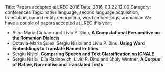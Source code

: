 Title: Papers accepted at LREC 2016
Date: 2016-03-22 12:00
Category: conferences
Tags: native language, second language acquisition, translation, named entity recognition, word embeddings, aromanian
We have a couple of papers accepted at LREC this year:
* Alina Maria Ciobanu and Liviu P. Dinu, **A Computational Perspective on the Romanian Dialects**
* Octavia-Maria Şulea, Sergiu Nisioi and Liviu P. Dinu, **Using Word Embeddings to Translate Named Entities**
* Sergiu Nisioi, **Comparing Speech and Text Classification on ICNALE**
* Sergiu Nisioi, Ella Rabinovich, Liviu P. Dinu and Shuly Wintner, **A Corpus of Native, Non-native and Translated Texts** 